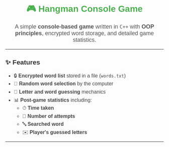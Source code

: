 <div align="center">
  <h1 style="color:#4CAF50; font-family:Arial, sans-serif;">🎮 Hangman Console Game</h1>
  <p style="font-size:18px; color:#555; font-family:Arial, sans-serif;">
    A simple <b>console-based game</b> written in <code>C++</code> with <b>OOP principles</b>,
    encrypted word storage, and detailed game statistics.
  </p>
</div>

<hr/>

<h2 style="color:#333; font-family:Arial, sans-serif;">✨ Features</h2>
<ul style="font-size:16px; line-height:1.6; color:#444; font-family:Arial, sans-serif;">
  <li>🔒 <b>Encrypted word list</b> stored in a file (<code>words.txt</code>)</li>
  <li>🤖 <b>Random word selection</b> by the computer</li>
  <li>🎯 <b>Letter and word guessing</b> mechanics</li>
  <li>📊 <b>Post-game statistics</b> including:
    <ul>
      <li>⏱ <b>Time taken</b></li>
      <li>🔢 <b>Number of attempts</b></li>
      <li>🔤 <b>Searched word</b></li>
      <li>✉️ <b>Player's guessed letters</b></li>
    </ul>
  </li>
</ul>

<hr/>

